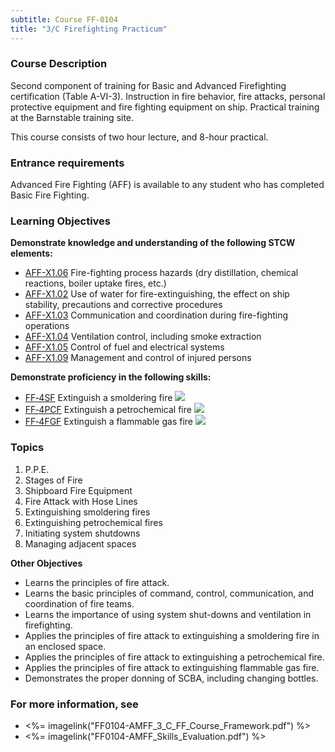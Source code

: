 ```yaml
---
subtitle: Course FF-0104
title: "3/C Firefighting Practicum"
---
```


### Course Description

Second component of training for Basic and Advanced Firefighting certification (Table A-VI-3). Instruction in fire behavior, fire attacks, personal protective equipment and fire fighting equipment on ship. Practical training at the Barnstable training site.

This course consists of two hour lecture, and 8-hour practical.

### Entrance requirements

Advanced Fire Fighting (AFF) is available to any student who has completed Basic Fire Fighting.

### Learning Objectives

**Demonstrate knowledge and understanding of the following STCW elements:**

* [AFF-X1.06]({{site.baseurl}}/tables/63.html#AFF-X1.06) Fire-fighting process hazards (dry distillation, chemical reactions, boiler uptake fires, etc.)
* [AFF-X1.02]({{site.baseurl}}/tables/63.html#AFF-X1.02) Use of water for fire-extinguishing, the effect on ship stability, precautions and corrective procedures
* [AFF-X1.03]({{site.baseurl}}/tables/63.html#AFF-X1.03) Communication and coordination during fire-fighting operations
* [AFF-X1.04]({{site.baseurl}}/tables/63.html#AFF-X1.04) Ventilation control, including smoke extraction
* [AFF-X1.05]({{site.baseurl}}/tables/63.html#AFF-X1.05) Control of fuel and electrical systems
* [AFF-X1.09]({{site.baseurl}}/tables/63.html#AFF-X1.09) Management and control of injured persons

**Demonstrate proficiency in the following skills:**

* [FF‑4SF](FF-4SF) Extinguish a smoldering fire ![]({{site.baseurl}}/assets/images/new.jpg)
* [FF‑4PCF](FF-4PCF) Extinguish a petrochemical fire ![]({{site.baseurl}}/assets/images/new.jpg)
* [FF‑4FGF](FF-4FGF) Extinguish a flammable gas fire ![]({{site.baseurl}}/assets/images/new.jpg)

### Topics

1.	P.P.E.
2.	Stages of Fire
3.	Shipboard Fire Equipment
4.	Fire Attack with Hose Lines 
5.	Extinguishing smoldering fires 
6.	Extinguishing petrochemical fires
7.	Initiating system shutdowns
8.	Managing adjacent spaces


**Other Objectives**

*	Learns the principles of fire attack.
*	Learns the basic principles of command, control, communication, and coordination of fire teams.
*	Learns the importance of using system shut-downs and ventilation in firefighting.
*	Applies the principles of fire attack to extinguishing a smoldering fire in an enclosed space.
*	Applies the principles of fire attack to extinguishing a petrochemical fire.
*	Applies the principles of fire attack to extinguishing flammable gas fire.
*	Demonstrates the proper donning of SCBA, including changing bottles.


### For more information, see 

* <%= imagelink("FF0104-AMFF_3_C_FF_Course_Framework.pdf") %> 
* <%= imagelink("FF0104-AMFF_Skills_Evaluation.pdf") %> 



